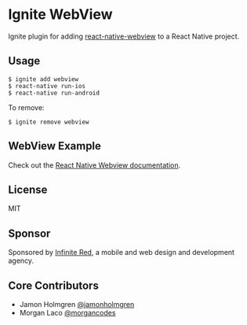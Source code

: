 # Ignite WebView

Ignite plugin for adding [react-native-webview](https://github.com/react-native-community/react-native-webview) to a React Native project.

## Usage

```
$ ignite add webview
$ react-native run-ios
$ react-native run-android
```

To remove:

```
$ ignite remove webview
```

## WebView Example

Check out the [React Native Webview documentation](https://github.com/react-native-community/react-native-webview/tree/master/docs).

## License

MIT

## Sponsor

Sponsored by [Infinite Red](https://infinite.red/reactnative), a mobile and web design and development agency.

## Core Contributors

* Jamon Holmgren [@jamonholmgren](https://twitter.com/jamonholmgren)
* Morgan Laco [@morgancodes](https://twitter.com/morgancodes)
